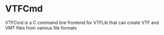 # VTFCmd
 VTFCmd is a C command line frontend for VTFLib that can create VTF and VMT files from various file formats
